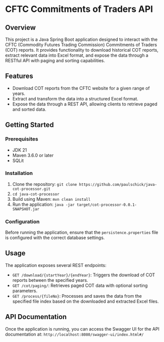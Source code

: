 # CFTC Commitments of Traders API

## Overview

This project is a Java Spring Boot application designed to interact with the CFTC 
(Commodity Futures Trading Commission) Commitments of Traders (COT) reports. It provides functionality to download 
historical COT reports, extract relevant data into Excel format, and expose the data through a RESTful API with 
paging and sorting capabilities.

## Features

- Download COT reports from the CFTC website for a given range of years.
- Extract and transform the data into a structured Excel format.
- Expose the data through a REST API, allowing clients to retrieve paged and sorted data.

## Getting Started

### Prerequisites

- JDK 21
- Maven 3.6.0 or later
- SQLit

### Installation

1. Clone the repository:
`git clone https://github.com/paulschick/java-cot-processor.git`
2. `cd java-cot-processor`
3. Build using Maven: `mvn clean install`
4. Run the application: `java -jar target/cot-processor-0.0.1-SNAPSHOT.jar`

### Configuration

Before running the application, ensure that the `persistence.properties` file is configured with the 
correct database settings.

## Usage

The application exposes several REST endpoints:

- `GET /download/{startYear}/{endYear}`: Triggers the download of COT reports between the specified years.
- `GET /cot/paging/`: Retrieves paged COT data with optional sorting parameters.
- `GET /process/{fileNo}`: Processes and saves the data from the specified file index based on the downloaded and 
extracted Excel files.

## API Documentation

Once the application is running, you can access the Swagger UI for the API documentation at:
`http://localhost:8080/swagger-ui/index.html#/`